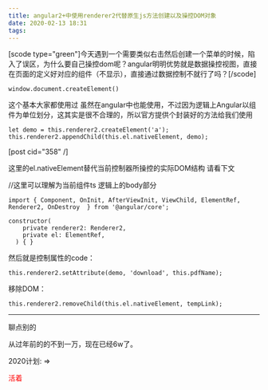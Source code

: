 ```yaml
---
title: angular2+中使用renderer2代替原生js方法创建以及操控DOM对象
date: 2020-02-13 18:31
tags:
---
```


[scode type="green"]今天遇到一个需要类似右击然后创建一个菜单的时候，陷入了误区，为什么要自己操控dom呢？angular明明优势就是数据操控视图，直接在页面的定义好对应的组件（不显示），直接通过数据控制不就行了吗？[/scode]

```
window.document.createElement()
```

这个基本大家都使用过
虽然在angular中也能使用，不过因为逻辑上Angular以组件为单位划分，这其实是很不合理的，所以官方提供个封装好的方法给我们使用

`let demo = this.renderer2.createElement('a');`
`this.renderer2.appendChild(this.el.nativeElement, demo);`

[post cid="358" /]

这里的el.nativeElement替代当前控制器所操控的实际DOM结构  请看下文

//这里可以理解为当前组件ts 逻辑上的body部分

```
import { Component, OnInit, AfterViewInit, ViewChild, ElementRef, Renderer2, OnDestroy  } from '@angular/core';

constructor(
    private renderer2: Renderer2,
    private el: ElementRef,
  ) { }
```

然后就是控制属性的code：

```
this.renderer2.setAttribute(demo, 'download', this.pdfName);
```

移除DOM：

```
this.renderer2.removeChild(this.el.nativeElement, tempLink);
```

---

聊点别的

从过年前的的不到一万，现在已经6w了。

2020计划: => <p style="color:red">活着</p>
